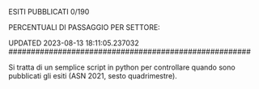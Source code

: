 ESITI PUBBLICATI 0/190 

PERCENTUALI DI PASSAGGIO PER SETTORE:

UPDATED 2023-08-13 18:11:05.237032
###################################################### 

Si tratta di un semplice script in python per controllare quando sono pubblicati gli esiti (ASN 2021, sesto quadrimestre).

